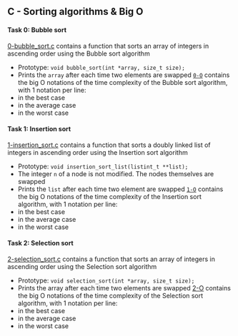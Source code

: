 ## C - Sorting algorithms & Big O

#### Task 0: Bubble sort
[0-bubble_sort.c](0-bubble_sort.c) contains a function that sorts an array of integers in ascending order using the Bubble sort algorithm
- Prototype: `void bubble_sort(int *array, size_t size);`
- Prints the `array` after each time two elements are swapped
[`0-O`](0-O) contains the big O notations of the time complexity of the Bubble sort algorithm, with 1 notation per line:
- in the best case
- in the average case
- in the worst case

#### Task 1: Insertion sort
[1-insertion_sort.c](1-insert_sort.c) contains a function that sorts a doubly linked list of integers in ascending order using the Insertion sort algorithm
- Prototype: `void insertion_sort_list(listint_t **list);`
- The integer `n` of a node is not modified. The nodes themselves are swapped
- Prints the `list` after each time two element are swapped
[`1-O`](1-O) contains the big O notations of the time complexity of the Insertion sort algorithm, with 1 notation per line:
- in the best case
- in the average case
- in the worst case

#### Task 2: Selection sort
[2-selection_sort.c](2-selection_sort.c) contains a function that sorts an array of integers in ascending order using the Selection sort algorithm
- Prototype: `void selection_sort(int *array, size_t size);`
- Prints the array after each time two elements are swapped
[2-O](2-O) contains the big O notations of the time complexity of the Selection sort algorithm, with 1 notation per line:
- in the best case
- in the average case
- in the worst case
